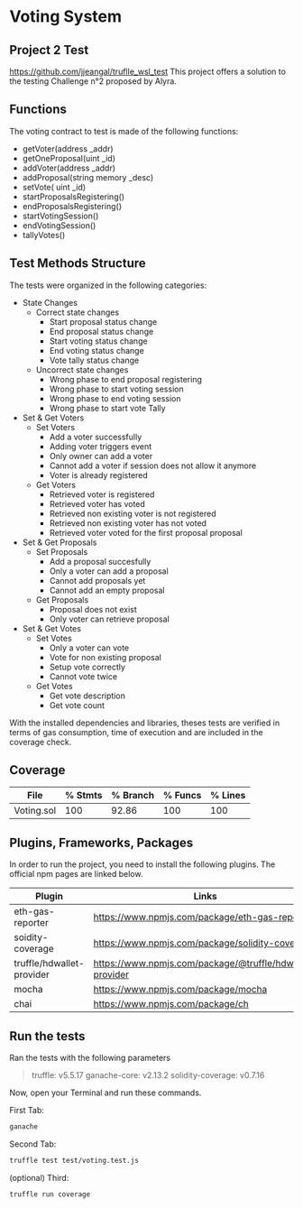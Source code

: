 # Voting System
## Project 2 Test

https://github.com/jjeangal/truflle_wsl_test
This project offers a solution to the testing Challenge n°2 proposed by Alyra.

## Functions


The voting contract to test is made of the following functions:

- getVoter(address _addr)
- getOneProposal(uint _id)
- addVoter(address _addr)
- addProposal(string memory _desc)
- setVote( uint _id)
- startProposalsRegistering() 
- endProposalsRegistering()
- startVotingSession()
- endVotingSession()
- tallyVotes()

## Test Methods Structure

The tests were organized in the following categories: 

- State Changes
    - Correct state changes
        * Start proposal status change 
        * End proposal status change
        * Start voting status change
        * End voting status change
        * Vote tally status change
    - Uncorrect state changes
        * Wrong phase to end proposal registering
        * Wrong phase to start voting session
        * Wrong phase to end voting session
        * Wrong phase to start vote Tally
- Set & Get Voters
    - Set Voters
        * Add a voter successfully
        * Adding voter triggers event
        * Only owner can add a voter
        * Cannot add a voter if session does not allow it anymore
        * Voter is already registered
    - Get Voters
        * Retrieved voter is registered
        * Retrieved voter has voted 
        * Retrieved non existing voter is not registered
        * Retrieved non existing voter has not voted
        * Retrieved voter voted for the first proposal proposal
- Set & Get Proposals
    - Set Proposals
        * Add a proposal succesfully
        * Only a voter can add a proposal
        * Cannot add proposals yet
        * Cannot add an empty proposal
    - Get Proposals
        * Proposal does not exist
        * Only voter can retrieve proposal
- Set & Get Votes
    - Set Votes
        * Only a voter can vote
        * Vote for non existing proposal
        * Setup vote correctly
        * Cannot vote twice
    - Get Votes
        * Get vote description
        * Get vote count

With the installed dependencies and libraries, theses tests are verified in terms of gas consumption, time of execution and are included in the coverage check.

## Coverage

File         |  % Stmts | % Branch |  % Funcs |  % Lines |
-------------|----------|----------|----------|----------|
  Voting.sol |      100 |    92.86 |      100 |      100 |

## Plugins, Frameworks, Packages

In order to run the project, you need to install the following plugins.
The official npm pages are linked below.

| Plugin | Links |
| ------ | ------ |
| eth-gas-reporter | https://www.npmjs.com/package/eth-gas-reporter |
| soidity-coverage | https://www.npmjs.com/package/solidity-coverage |
| truffle/hdwallet-provider | https://www.npmjs.com/package/@truffle/hdwallet-provider |
| mocha | https://www.npmjs.com/package/mocha |
| chai | https://www.npmjs.com/package/ch |

## Run the tests

Ran the tests with the following parameters

> truffle:           v5.5.17
> ganache-core:      v2.13.2
> solidity-coverage: v0.7.16

Now, open your Terminal and run these commands.

First Tab:

```sh
ganache
```

Second Tab:

```sh
truffle test test/voting.test.js
```

(optional) Third:

```sh
truffle run coverage
```